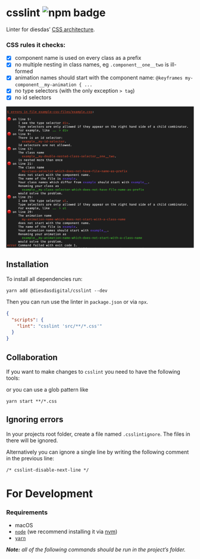 # csslint ![npm badge](https://badgen.net/npm/v/@diesdasdigital/csslint)

Linter for diesdas’ [CSS architecture](https://diesdas.digital/wiki/life-as-a-developer/how-we-write-css).

### CSS rules it checks:

- [x] component name is used on every class as a prefix
- [x] no multiple nesting in class names, eg `.component__one__two` is ill-formed
- [x] animation names should start with the component name: `@keyframes my-component__my-animation { ...`
- [x] no type selectors (with the only exception `> tag`)
- [x] no id selectors

![Screen shot of error messages](diesdas-css-linter-screenshot.png)

## Installation

To install all dependencies run:

```
yarn add @diesdasdigital/csslint --dev
```

Then you can run use the linter in `package.json` or via `npx`.

```json
{
  "scripts": {
    "lint": "csslint 'src/**/*.css'"
  }
}
```

## Collaboration

If you want to make changes to `csslint` you need to have the following tools:

or you can use a glob pattern like

```
yarn start **/*.css
```

## Ignoring errors

In your projects root folder, create a file named `.csslintignore`.
The files in there will be ignored.

Alternatively you can ignore a single line by writing the following comment in the previous line:

```
/* csslint-disable-next-line */
```

# For Development

### Requirements

- macOS
- [`node`](https://nodejs.org/en/) (we recommend installing it via [nvm](https://github.com/creationix/nvm))
- [`yarn`](https://yarnpkg.com)

**_Note:_** _all of the following commands should be run in the project’s folder._
